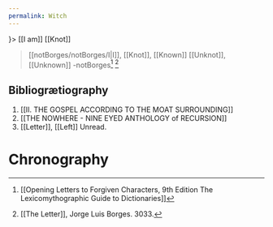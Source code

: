```yaml
---
permalink: Witch
---
```

}> [[I am]] [[Knot]]
> [[notBorges/notBorges/I|I]], [[Knot]], [[Known]]
> [[Unknot]], [[Unknown]]
> 	-notBorges[^l] [^n]



Bibliogrætiography
---
1. [[II. THE GOSPEL ACCORDING TO THE MOAT SURROUNDING]]
2. [[THE NOWHERE - NINE EYED ANTHOLOGY of RECURSION]]
3. [[Letter]], [[Left]] Unread.
# Chronography

[^l]: [[Opening Letters to Forgiven Characters, 9th Edition The Lexicomythographic Guide to Dictionaries]]
[^n]: [[The Letter]], Jorge Luis Borges. 3033.

